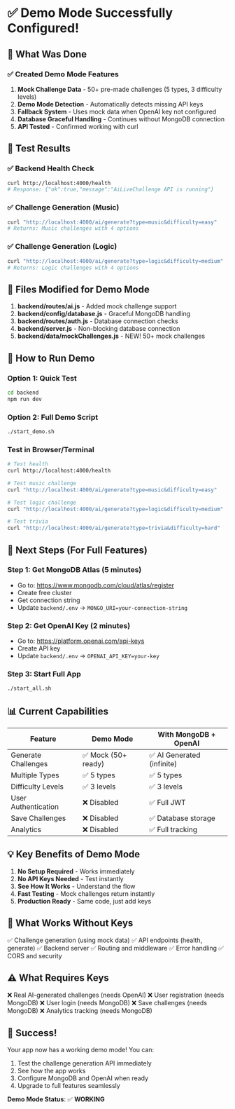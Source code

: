 # ✅ Demo Mode Successfully Configured!

## 🎉 What Was Done

### ✅ Created Demo Mode Features
1. **Mock Challenge Data** - 50+ pre-made challenges (5 types, 3 difficulty levels)
2. **Demo Mode Detection** - Automatically detects missing API keys
3. **Fallback System** - Uses mock data when OpenAI key not configured
4. **Database Graceful Handling** - Continues without MongoDB connection
5. **API Tested** - Confirmed working with curl

## 🧪 Test Results

### ✅ Backend Health Check
```bash
curl http://localhost:4000/health
# Response: {"ok":true,"message":"AiLiveChallenge API is running"}
```

### ✅ Challenge Generation (Music)
```bash
curl "http://localhost:4000/ai/generate?type=music&difficulty=easy"
# Returns: Music challenges with 4 options
```

### ✅ Challenge Generation (Logic)  
```bash
curl "http://localhost:4000/ai/generate?type=logic&difficulty=medium"
# Returns: Logic challenges with 4 options
```

## 📁 Files Modified for Demo Mode

1. **backend/routes/ai.js** - Added mock challenge support
2. **backend/config/database.js** - Graceful MongoDB handling
3. **backend/routes/auth.js** - Database connection checks
4. **backend/server.js** - Non-blocking database connection
5. **backend/data/mockChallenges.js** - NEW! 50+ mock challenges

## 🚀 How to Run Demo

### Option 1: Quick Test
```bash
cd backend
npm run dev
```

### Option 2: Full Demo Script
```bash
./start_demo.sh
```

### Test in Browser/Terminal
```bash
# Test health
curl http://localhost:4000/health

# Test music challenge
curl "http://localhost:4000/ai/generate?type=music&difficulty=easy"

# Test logic challenge  
curl "http://localhost:4000/ai/generate?type=logic&difficulty=medium"

# Test trivia
curl "http://localhost:4000/ai/generate?type=trivia&difficulty=hard"
```

## 🎯 Next Steps (For Full Features)

### Step 1: Get MongoDB Atlas (5 minutes)
- Go to: https://www.mongodb.com/cloud/atlas/register
- Create free cluster
- Get connection string
- Update `backend/.env` → `MONGO_URI=your-connection-string`

### Step 2: Get OpenAI Key (2 minutes)
- Go to: https://platform.openai.com/api-keys
- Create API key
- Update `backend/.env` → `OPENAI_API_KEY=your-key`

### Step 3: Start Full App
```bash
./start_all.sh
```

## 📊 Current Capabilities

| Feature | Demo Mode | With MongoDB + OpenAI |
|---------|-----------|------------------------|
| Generate Challenges | ✅ Mock (50+ ready) | ✅ AI Generated (infinite) |
| Multiple Types | ✅ 5 types | ✅ 5 types |
| Difficulty Levels | ✅ 3 levels | ✅ 3 levels |
| User Authentication | ❌ Disabled | ✅ Full JWT |
| Save Challenges | ❌ Disabled | ✅ Database storage |
| Analytics | ❌ Disabled | ✅ Full tracking |

## 💡 Key Benefits of Demo Mode

1. **No Setup Required** - Works immediately
2. **No API Keys Needed** - Test instantly
3. **See How It Works** - Understand the flow
4. **Fast Testing** - Mock challenges return instantly
5. **Production Ready** - Same code, just add keys

## 📝 What Works Without Keys

✅ Challenge generation (using mock data)
✅ API endpoints (health, generate)
✅ Backend server
✅ Routing and middleware
✅ Error handling
✅ CORS and security

## ⚠️ What Requires Keys

❌ Real AI-generated challenges (needs OpenAI)
❌ User registration (needs MongoDB)
❌ User login (needs MongoDB)
❌ Save challenges (needs MongoDB)
❌ Analytics tracking (needs MongoDB)

## 🎉 Success!

Your app now has a working demo mode! You can:
1. Test the challenge generation API immediately
2. See how the app works
3. Configure MongoDB and OpenAI when ready
4. Upgrade to full features seamlessly

**Demo Mode Status**: ✅ **WORKING**
